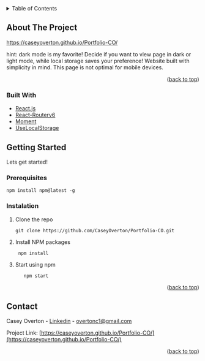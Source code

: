 <details>
  <summary>Table of Contents</summary>
  <ol>
    <li>
      <a href="#about-the-project">About The Project</a>
      <ul>
        <li><a href="#built-with">Built With</a></li>
      </ul>
    </li>
    <li>
      <a href="#getting-started">Getting Started</a>
      <ul>
        <li><a href="#prerequisites">Prerequisites</a></li>
        <li><a href="#installation">Installation</a></li>
      </ul>
    </li>
    <li><a href="#contact">Contact</a></li>
    <li><a href="#acknowledgments">Acknowledgments</a></li>
  </ol>
</details>



## About The Project

https://caseyoverton.github.io/Portfolio-CO/

hint: dark mode is my favorite! Decide if you want to view page in dark or light mode, while local storage saves your preference! Website built with simplicity in mind. This page is not optimal for mobile devices. 

<p align="right">(<a href="#top">back to top</a>)</p>



### Built With

* [React.js](https://reactjs.org/)
* [React-Routerv6](https://reactrouter.com)
* [Moment](https://momentjs.com)
* [UseLocalStorage](https://www.npmjs.com/package/use-local-storage)

## Getting Started
Lets get started! 

### Prerequisites

    npm install npm@latest -g

### Instalation
1.  Clone the repo
   
        git clone https://github.com/CaseyOverton/Portfolio-CO.git

2. Install NPM packages
   
        npm install
  
  3. Start using npm

            npm start


<p align="right">(<a href="#top">back to top</a>)</p>

## Contact

Casey Overton - [Linkedin](https://www.linkedin.com/in/casey-overton-3584151b1/) - overtonc1@gmail.com


Project Link: [https://caseyoverton.github.io/Portfolio-CO/](https://caseyoverton.github.io/Portfolio-CO/)

<p align="right">(<a href="#top">back to top</a>)</p>
